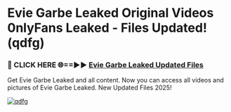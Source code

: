 # Evie Garbe Leaked Original Videos 0nlyFans Leaked - Files Updated! (qdfg)

<h3>🔴 CLICK HERE 🌐==►► <a href="https://tinyurl.com/2jnfzry5" rel="nofollow">Evie Garbe Leaked Updated Files</a></h3>

Get Evie Garbe Leaked and all content. Now you can access all videos and pictures of Evie Garbe Leaked. New Updated Files 2025!

[![qdfg](https://i.imgur.com/GyGTBgg.gif)](https://tinyurl.com/2jnfzry5)
